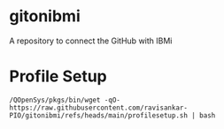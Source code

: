 # gitonibmi
A repository to connect the GitHub with IBMi

# Profile Setup

```
/QOpenSys/pkgs/bin/wget -qO- https://raw.githubusercontent.com/ravisankar-PIO/gitonibmi/refs/heads/main/profilesetup.sh | bash
```
